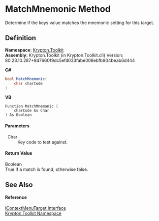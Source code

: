 # MatchMnemonic Method


Determine if the keys value matches the mnemonic setting for this target.



## Definition
**Namespace:** <a href="79d2eac2-21f4-54ff-7552-b20c33c30600.md">Krypton.Toolkit</a>  
**Assembly:** Krypton.Toolkit (in Krypton.Toolkit.dll) Version: 80.23.10.287+8d7660f9dc5efd033fabe008ebfb904beab6d444

**C#**
``` C#
bool MatchMnemonic(
	char charCode
)
```
**VB**
``` VB
Function MatchMnemonic ( 
	charCode As Char
) As Boolean
```



#### Parameters
<dl><dt>  Char</dt><dd>Key code to test against.</dd></dl>

#### Return Value
Boolean  
True if a match is found; otherwise false.

## See Also


#### Reference
<a href="6641e344-5f80-3599-ca94-564cfc59907c.md">IContextMenuTarget Interface</a>  
<a href="79d2eac2-21f4-54ff-7552-b20c33c30600.md">Krypton.Toolkit Namespace</a>  
